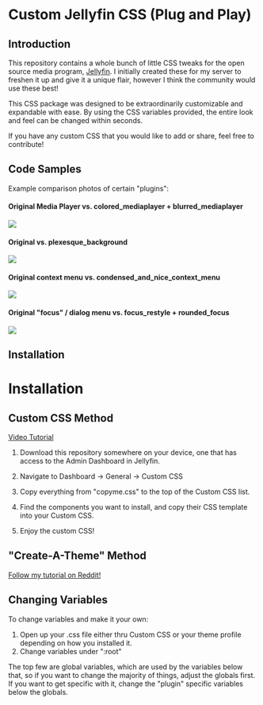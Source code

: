 # Custom Jellyfin CSS (Plug and Play)

## Introduction

This repository contains a whole bunch of little CSS tweaks for the open source media program, [Jellyfin](https://github.com/jellyfin/jellyfin). I initially created these for my server to freshen it up and give it a unique flair, however I think the community would use these best!

This CSS package was designed to be extraordinarily customizable and expandable with ease. By using the CSS variables provided, the entire look and feel can be changed within seconds.

If you have any custom CSS that you would like to add or share, feel free to contribute!

## Code Samples

Example comparison photos of certain "plugins":

#### Original Media Player vs. colored_mediaplayer + blurred_mediaplayer
![](https://i.imgur.com/j527kqG.png)

#### Original vs. plexesque_background
![](https://i.imgur.com/bDIGXyU.png)

#### Original context menu vs. condensed_and_nice_context_menu
![](https://i.imgur.com/h3PYHCD.png)

#### Original "focus" / dialog menu vs. focus_restyle + rounded_focus
![](https://i.imgur.com/bILuR6d.png)



## Installation

# Installation

## Custom CSS Method

[Video Tutorial](https://streamable.com/3j0ej1)

1. Download this repository somewhere on your device, one that has access to the Admin Dashboard in Jellyfin.


2. Navigate to Dashboard -> General -> Custom CSS


3. Copy everything from "copyme.css" to the top of the Custom CSS list.


4. Find the components you want to install, and copy their CSS template into your Custom CSS.


5. Enjoy the custom CSS!

## "Create-A-Theme" Method

[Follow my tutorial on Reddit!](https://www.reddit.com/r/jellyfin/comments/emlwpv/how_to_add_custom_themes_into_jellyfin/)

## Changing Variables

To change variables and make it your own:
1. Open up your .css file either thru Custom CSS or your theme profile depending on how you installed it.
2. Change variables under ":root"

The top few are global variables, which are used by the variables below that, so if you want to change the majority of things, adjust the globals first. If you want to get specific with it, change the "plugin" specific variables below the globals.

